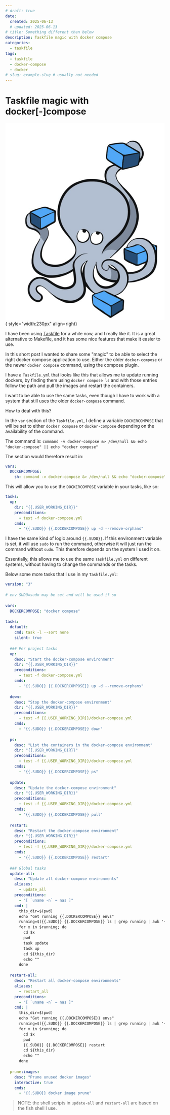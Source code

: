 ```yaml
---
# draft: true
date:
  created: 2025-06-13
  # updated: 2025-06-13
# title: Something different than below
description: Taskfile magic with docker compose
categories:
  - taskfile
tags:
  - taskfile
  - docker-compose
  - docker
# slug: example-slug # usually not needed
---
```


# Taskfile magic with docker[-]compose

![Taskfile magic with docker compose](images/taskfile_magic_docker/taskfile_magic_docker.png){ style="width:230px" align=right}

I have been using [Taskfile](https://taskfile.dev/) for a while now, and I really like it. It is a great alternative to Makefile, and it has some nice features that make it easier to use.

In this short post I wanted to share some "magic" to be able to select the right docker compose application to use. Either the older `docker-compose` or the newer `docker compose` command, using the compose plugin.

<!-- more -->

I have a `Taskfile.yml` that looks like this that allows me to update running dockers, by finding them using `docker compose ls` and with those entries follow the path and pull the images and restart the containers.

I want to be able to use the same tasks, even though I have to work with a system that still uses the older `docker-compose` command.

How to deal with this?

In the `var` section of the `Taskfile.yml`, I define a variable `DOCKERCOMPOSE` that will be set to either `docker compose` or `docker-compose` depending on the availability of the command.

The command is: `command -v docker-compose &> /dev/null && echo "docker-compose" || echo "docker compose"`

The section would therefore result in:

```yaml
vars:
  DOCKERCOMPOSE:
    sh: command -v docker-compose &> /dev/null && echo "docker-compose" || echo "docker compose"
```

This will allow you to use the `DOCKERCOMPOSE` variable in your tasks, like so:

```yaml
tasks:
  up:
    dir: "{{.USER_WORKING_DIR}}"
    preconditions:
      - test -f docker-compose.yml
    cmds:
      - "{{.SUDO}} {{.DOCKERCOMPOSE}} up -d --remove-orphans"
```

I have the same kind of logic around `{{.SUDO}}`. If this environment variable is set, it will use `sudo` to run the command, otherwise it will just run the command without `sudo`. This therefore depends on the system I used it on.

Essentially, this allows me to use the same `Taskfile.yml` on different systems, without having to change the commands or the tasks.

Below some more tasks that I use in my `Taskfile.yml`:

```yaml
version: "3"

# env SUDO=sudo may be set and will be used if so

vars:
  DOCKERCOMPOSE: "docker compose"

tasks:
  default:
    cmd: task -l --sort none
    silent: true

  ### Per project tasks
  up:
    desc: "Start the docker-compose environment"
    dir: "{{.USER_WORKING_DIR}}"
    preconditions:
      - test -f docker-compose.yml
    cmds:
      - "{{.SUDO}} {{.DOCKERCOMPOSE}} up -d --remove-orphans"

  down:
    desc: "Stop the docker-compose environment"
    dir: "{{.USER_WORKING_DIR}}"
    preconditions:
      - test -f {{.USER_WORKING_DIR}}/docker-compose.yml
    cmds:
      - "{{.SUDO}} {{.DOCKERCOMPOSE}} down"

  ps:
    desc: "List the containers in the docker-compose environment"
    dir: "{{.USER_WORKING_DIR}}"
    preconditions:
      - test -f {{.USER_WORKING_DIR}}/docker-compose.yml
    cmds:
      - "{{.SUDO}} {{.DOCKERCOMPOSE}} ps"

  update:
    desc: "Update the docker-compose environment"
    dir: "{{.USER_WORKING_DIR}}"
    preconditions:
      - test -f {{.USER_WORKING_DIR}}/docker-compose.yml
    cmds:
      - "{{.SUDO}} {{.DOCKERCOMPOSE}} pull"

  restart:
    desc: "Restart the docker-compose environment"
    dir: "{{.USER_WORKING_DIR}}"
    preconditions:
      - test -f {{.USER_WORKING_DIR}}/docker-compose.yml
    cmds:
      - "{{.SUDO}} {{.DOCKERCOMPOSE}} restart"

  ### Global tasks
  update-all:
    desc: "Update all docker-compose environments"
    aliases:
      - update_all
    preconditions:
      - "[ `uname -n` = nas ]"
    cmd: |
      this_dir=$(pwd)
      echo "Get running {{.DOCKERCOMPOSE}} envs"
      running=$({{.SUDO}} {{.DOCKERCOMPOSE}} ls | grep running | awk '{print $1}')
      for x in $running; do
        cd $x
        pwd
        task update
        task up
        cd ${this_dir}
        echo ""
      done

  restart-all:
    desc: "Restart all docker-compose environments"
    aliases:
      - restart_all
    preconditions:
      - "[ `uname -n` = nas ]"
    cmd: |
      this_dir=$(pwd)
      echo "Get running {{.DOCKERCOMPOSE}} envs"
      running=$({{.SUDO}} {{.DOCKERCOMPOSE}} ls | grep running | awk '{print $1}')
      for x in $running; do
        cd $x
        pwd
        {{.SUDO}} {{.DOCKERCOMPOSE}} restart
        cd ${this_dir}
        echo ""
      done

  prune:images:
    desc: "Prune unused docker images"
    interactive: true
    cmds:
      - "{{.SUDO}} docker image prune"

```

> NOTE: the shell scripts in `update-all` and `restart-all` are based on the fish shell I use.

